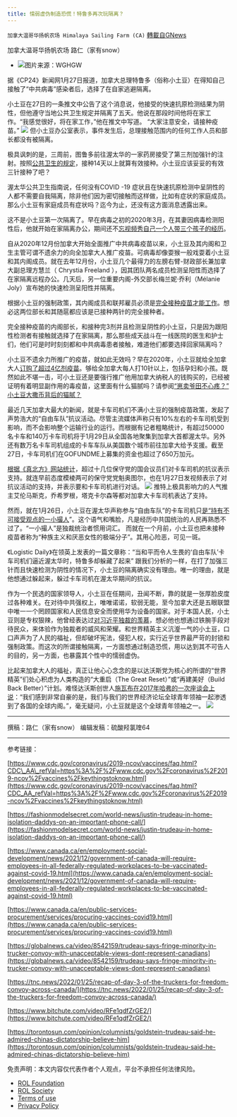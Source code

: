 ```yaml
---
title: 懦弱虚伪制造恐慌！特鲁多再次玩隔离？
---
```

`加拿大温哥华扬帆农场 Himalaya Sailing Farm (CA)` [轉載自GNews](https://gnews.org/zh-hans/1924264/)

加拿大温哥华扬帆农场 路仁（家有snow）

- ![](https://assets.gnews.org/wp-content/uploads/2022/01/a-52-edited.jpg)图片来源：WGHGW


据《CP24》新闻网1月27日报道，加拿大总理特鲁多（俗称小土豆）在得知自己接触了“中共病毒”感染者后，选择了在自家逃避隔离。

小土豆在27日的一条推文中公告了这个消息说，他接受的快速抗原检测结果为阴性，但他遵守当地公共卫生规定并隔离了五天。他说在那段时间他将在家工作。“我感觉很好，将在家工作，”他在推文中写道。 “大家注意安全，请接种疫苗。”
![](https://assets.gnews.org/wp-content/uploads/2022/01/a-14.png)
但小土豆办公室表示，事件发生后，总理接触范围内的任何工作人员和部长都没有被隔离。

极具讽刺的是，三周前，图鲁多前往渥太华的一家药房接受了第三剂加强针的注射。按照[公共卫生的规定](https://www.cdc.gov/coronavirus/2019-ncov/vaccines/faq.html?CDC_AA_refVal=https%3A%2F%2Fwww.cdc.gov%2Fcoronavirus%2F2019-ncov%2Fvaccines%2Fkeythingstoknow.html)，接种14天以上就算有效接种。小土豆应该妥妥的有效三针接种了吧？

渥太华公共卫生指南说，任何没有COVID -19 症状且在快速抗原检测中呈阴性的人都不需要自我隔离，除非他们因为密切接触而这样做，比如有症状的家庭成员。那么小土豆有家庭成员有症状吗？迄今为止，还没有这方面消息透露出来。

这不是小土豆第一次隔离了。早在病毒之初的2020年3月，在其妻因病毒检测阳性后，他就开始在家隔离办公，期间还不[忘视频秀自己一个人带三个孩子的经历](https://fashionmodelsecret.com/world-news/justin-trudeau-in-home-isolation-daddys-on-an-important-phone-call/)。

自从2020年12月份加拿大开始全面推广中共病毒疫苗以来，小土豆及其内阁和卫生主管可谓不遗余力的向全加拿大人推广疫苗。可病毒却像耍猴一般戏耍着小土豆和其内阁成员。就在去年12月份，小土豆几个最得力的左膀右臂-财政部长兼加拿大副总理方慧兰（ Chrystia Freeland ），因其团队两名成员检测呈阳性而选择了在家隔离远程办公。几天后，另一位重要内阁-外交部长梅兰妮·乔利（Mélanie Joly）宣布她的快速检测呈阳性并隔离。

根据小土豆的强制政策，其内阁成员和联邦雇员必须是[完全接种疫苗才能工作](https://www.canada.ca/en/employment-social-development/news/2021/12/government-of-canada-will-require-employees-in-all-federally-regulated-workplaces-to-be-vaccinated-against-covid-19.html)。想必这两位部长和其随扈都应该是已接种两针的完全接种者。

完全接种疫苗的内阁部长，和接种完3剂并且检测呈阴性的小土豆，只是因为跟阳性检测者有接触就选择了在家隔离，那么那些成天战斗在一线医院的医生和护士们，他们可是时时刻刻都和中共病毒患者接触，难道他们都要选择回家隔离吗？

小土豆不遗余力所推广的疫苗，就如此无效吗？早在2020年，小土豆就给全加拿大人[订购了超过4亿剂疫苗](https://www.canada.ca/en/public-services-procurement/services/procuring-vaccines-covid19.html)。够给全加拿大每人打10针以上，包括孕妇和小孩。既然如此不堪一击，可小土豆还是要强行推广他用加拿大纳税人的钱购买的，已经被证明有着明显副作用的毒疫苗，这里面有什么猫腻吗？请参阅[“崽卖爷田不心疼？” 小土豆大撒币背后的猫腻？](https://gnews.org/zh-hans/1882073/)

最近几天加拿大最大的新闻，就是卡车司机们不满小土豆的强制疫苗政策，发起了声势浩大的“自由车队”抗议活动。尽管主流媒体声称只有10%左右的卡车司机受到影响，而不会影响整个运输行业的运行。而根据有记者粗略统计，有超过50000名卡车和140万卡车司机将于1月29日从全国各地聚集到加拿大首都渥太华。另外还有数万名卡车司机组成的卡车车队从美国数个城市前往加拿大给予支援。截至27日，卡车司机们在GOFUNDME上募集的资金也超过了650万加元。

[根据《真北方》网站统计](https://tnc.news/2022/01/25/recap-of-day-3-of-the-truckers-for-freedom-convoy-across-canada/)，超过十几位保守党的国会议员们对卡车司机的抗议表示支持。就连早前态度模棱两可的保守党党魁奥图尔，也在1月27日发视频表示了对抗议活动的支持，并表示要和卡车司机进行对话。
![](https://assets.gnews.org/wp-content/uploads/2022/01/b.png)
推特上极具影响力的人气推主艾伦马斯克，乔希罗根，塔克卡尔森等都对加拿大卡车司机表达了支持。

然而，就在1月26日，小土豆在渥太华声称参与“自由车队”的卡车司机只[是“持有不可接受观点的一小撮人](https://globalnews.ca/video/8542159/trudeau-says-fringe-minority-in-trucker-convoy-with-unacceptable-views-dont-represent-canadians)”。这个语气和嘴脸，凡是经历中共国统治的人民再熟悉不过了。“一小撮人”是独裁统治者惯用词汇。 而就在一个月前，小土豆也把未接种疫苗者称为“种族主义和厌恶女性的极端分子”。其用心险恶，可见一斑。

《Logistic Daily》在领英上发表的一篇文章称：“当和平而令人生畏的‘自由车队’卡车司机们逼近渥太华时，特鲁多却躲藏了起来” 跟我们分析的一样，在打了加强三针而且快速检测为阴性的情况下，小土豆的隔离确实没有理由。唯一的理由，就是他想通过躲起来，躲过卡车司机在渥太华期间的抗议。

作为一个民选的国家领导人，小土豆在任期间，丑闻不断，靠的就是一张厚脸皮度过各种难关。在对待中共强权上，唯唯诺诺，软弱无能，至今加拿大还是五眼联盟中唯一一个罔顾国家和人民信息安全而使用华为设备的国家。对于本国人民，小土豆则是专权狠辣，他曾经表达过[对习近平独裁的羡慕](https://torontosun.com/opinion/columnists/goldstein-trudeau-said-he-admired-chinas-dictatorship-believe-him)，想必他也想通过铁腕手段对待民众，来体验作为独裁者的威风和荣耀。和世界精英主义沆瀣一气的小土豆，口口声声为了人民的福祉，但却破坏宪法，侵犯人权，实行近乎世界最严苛的封锁和强制政策。而这次的所谓接触隔离，一方面想通过制造恐慌，用以达到其不可告人的目的，另一方面，也暴露其个性中的懦弱虚伪。

比起来加拿大人的福祉，真正让他心心念念的是以达沃斯党为核心的所谓的“世界精英”们处心积虑为人类构造的“大重启（The Great Reset）”或“再建美好（Build Back Better）”计划。难怪达沃斯创世人[施瓦布在2017年哈弗的一次座谈会上说](https://www.bitchute.com/video/RFe1qdfZrGE2/)：“我们感到非常自豪的是，我们与我们的世界经济论坛全球青年领袖一起渗透到了各国的全球内阁。”，毫无疑问，小土豆就是这个全球青年领袖之一。
![](https://assets.gnews.org/wp-content/uploads/2022/01/c.png)
* * *

撰稿：路仁（家有snow） 编辑发稿：硫酸羟氯喹64

* * *

参考链接：

[https://www.cdc.gov/coronavirus/2019-ncov/vaccines/faq.html?CDC\_AA\_refVal=https%3A%2F%2Fwww.cdc.gov%2Fcoronavirus%2F2019-ncov%2Fvaccines%2Fkeythingstoknow.html](https://www.cdc.gov/coronavirus/2019-ncov/vaccines/faq.html?CDC_AA_refVal=https%3A%2F%2Fwww.cdc.gov%2Fcoronavirus%2F2019-ncov%2Fvaccines%2Fkeythingstoknow.html)

[https://fashionmodelsecret.com/world-news/justin-trudeau-in-home-isolation-daddys-on-an-important-phone-call/](https://fashionmodelsecret.com/world-news/justin-trudeau-in-home-isolation-daddys-on-an-important-phone-call/)

[https://www.canada.ca/en/employment-social-development/news/2021/12/government-of-canada-will-require-employees-in-all-federally-regulated-workplaces-to-be-vaccinated-against-covid-19.html](https://www.canada.ca/en/employment-social-development/news/2021/12/government-of-canada-will-require-employees-in-all-federally-regulated-workplaces-to-be-vaccinated-against-covid-19.html)

[https://www.canada.ca/en/public-services-procurement/services/procuring-vaccines-covid19.html](https://www.canada.ca/en/public-services-procurement/services/procuring-vaccines-covid19.html)

[https://globalnews.ca/video/8542159/trudeau-says-fringe-minority-in-trucker-convoy-with-unacceptable-views-dont-represent-canadians](https://globalnews.ca/video/8542159/trudeau-says-fringe-minority-in-trucker-convoy-with-unacceptable-views-dont-represent-canadians)

[https://tnc.news/2022/01/25/recap-of-day-3-of-the-truckers-for-freedom-convoy-across-canada/](https://tnc.news/2022/01/25/recap-of-day-3-of-the-truckers-for-freedom-convoy-across-canada/)

[https://www.bitchute.com/video/RFe1qdfZrGE2/](https://www.bitchute.com/video/RFe1qdfZrGE2/)

[https://torontosun.com/opinion/columnists/goldstein-trudeau-said-he-admired-chinas-dictatorship-believe-him](https://torontosun.com/opinion/columnists/goldstein-trudeau-said-he-admired-chinas-dictatorship-believe-him)

 

免责声明：本文内容仅代表作者个人观点，平台不承担任何法律风险。

- [ROL Foundation](https://rolfoundation.org/)
- [ROL Society](https://rolsociety.org/)
- [Terms of use](https://gnews.org/terms-of-use-3/)
- [Privacy Policy](https://gnews.org/privacy-policy/)
